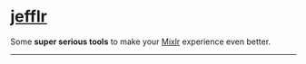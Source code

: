 # [jefflr](http://therealtakeshi.github.io/jefflr)

Some **super serious tools** to make your [Mixlr](http://mixlr.com/jeff-gerstmann/chat) experience even better.

___